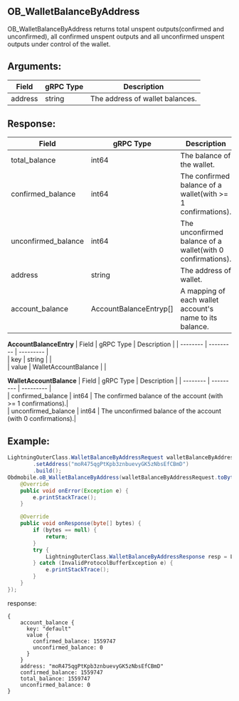 ## OB_WalletBalanceByAddress

OB_WalletBalanceByAddress returns total unspent outputs(confirmed and unconfirmed), all confirmed unspent outputs and all unconfirmed unspent outputs under control of the wallet.

## Arguments:
| Field		   |	gRPC Type		|	 Description  |
| -------- 	   |	---------       |    ---------    |  
| address	   |	string		    |	 The address of wallet balances.|

## Response:
| Field		         |	gRPC Type		|	   Description    |
| -------- 	         |	---------       |      ---------      |  
| total_balance            |	int64	        |The balance of the wallet.|
| confirmed_balance            |	int64	        |The confirmed balance of a wallet(with >= 1 confirmations).|
| unconfirmed_balance            |	int64	        |The unconfirmed balance of a wallet(with 0 confirmations).|
| address            |	string	        |The address of wallet.|
| account_balance            |	AccountBalanceEntryp[]	        |A mapping of each wallet account's name to its balance.|

**AccountBalanceEntry**
| Field		            |	gRPC Type		    |	 Description  |
| -------- 	            |	---------           |    ---------    |  
| key   |	string	    |    |  
| value     |	WalletAccountBalance	    |    |

**WalletAccountBalance**
| Field		            |	gRPC Type		    |	 Description  |
| -------- 	            |	---------           |    ---------    |  
| confirmed_balance   |	int64	    |  The confirmed balance of the account (with >= 1 confirmations).|  
| unconfirmed_balance     |	int64	    |  The unconfirmed balance of the account (with 0 confirmations).|

## Example:

<!--
java code example
-->

```java
LightningOuterClass.WalletBalanceByAddressRequest walletBalanceByAddressRequest = LightningOuterClass.WalletBalanceByAddressRequest.newBuilder()
        .setAddress("moR475qgPtKpb3znbuevyGK5zNbsEfCBmD")
        .build();
Obdmobile.oB_WalletBalanceByAddress(walletBalanceByAddressRequest.toByteArray(), new Callback() {
    @Override
    public void onError(Exception e) {
        e.printStackTrace();
    }

    @Override
    public void onResponse(byte[] bytes) {
        if (bytes == null) {
            return;
        }
        try {
            LightningOuterClass.WalletBalanceByAddressResponse resp = LightningOuterClass.WalletBalanceByAddressResponse.parseFrom(bytes);
        } catch (InvalidProtocolBufferException e) {
            e.printStackTrace();
        }
    }
});        
```

<!--
The response for the example
-->
response:
```
{
    account_balance {
      key: "default"
      value {
        confirmed_balance: 1559747
        unconfirmed_balance: 0
      }
    }
    address: "moR475qgPtKpb3znbuevyGK5zNbsEfCBmD"
    confirmed_balance: 1559747
    total_balance: 1559747
    unconfirmed_balance: 0
}
```
